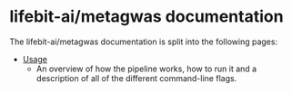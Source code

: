 # lifebit-ai/metagwas documentation

The lifebit-ai/metagwas documentation is split into the following pages:

* [Usage](usage.md)
  * An overview of how the pipeline works, how to run it and a description of all of the different command-line flags.


